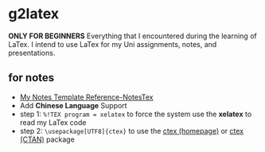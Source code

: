 # g2latex
**ONLY FOR BEGINNERS** Everything that I encountered during the learning of LaTex.
I intend to use LaTex for my Uni assignments, notes, and presentations.

## for notes
 * [My Notes Template Reference-NotesTex](https://github.com/Adhumunt/NotesTeX)  
 * Add **Chinese Language** Support  
  * step 1: `%!TEX program = xelatex` to force the system use the **xelatex** to read my LaTex code  
  * step 2: `\usepackage[UTF8]{ctex}` to use the [ctex (homepage)](http://www.ctex.org/HomePage/) or [ctex (CTAN)](https://www.ctan.org/pkg/ctex) package
